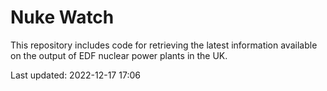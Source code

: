 # Nuke Watch

This repository includes code for retrieving the latest information available on the output of EDF nuclear power plants in the UK.

Last updated: 2022-12-17 17:06